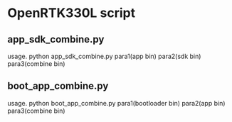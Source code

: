 # OpenRTK330L script 



## app_sdk_combine.py

usage. python app_sdk_combine.py  para1(app bin) para2(sdk bin)  para3(combine bin) 


## boot_app_combine.py

usage. python boot_app_combine.py  para1(bootloader bin) para2(app bin)  para3(combine bin) 